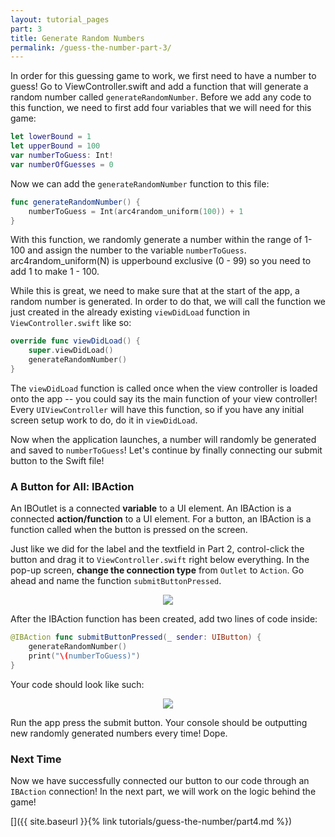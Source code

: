 ```yaml
---
layout: tutorial_pages
part: 3
title: Generate Random Numbers
permalink: /guess-the-number-part-3/
---
```


<style>
    @media (prefers-color-scheme: dark) {
        #ibaction {
            content:url("../images/guess-the-number/ibaction-dark.png");
        }
        #endPart3 {
            content:url("../images/guess-the-number/endPart3-dark.png");
        }
</style>

In order for this guessing game to work, we first need to have a number to guess! Go to ViewController.swift and add a function that will generate a random number called `generateRandomNumber`. Before we add any code to this function, we need to first add four variables that we will need for this game:

```swift
let lowerBound = 1
let upperBound = 100
var numberToGuess: Int!
var numberOfGuesses = 0
```
Now we can add the `generateRandomNumber` function to this file:

```swift
func generateRandomNumber() {
    numberToGuess = Int(arc4random_uniform(100)) + 1
}
```
With this function, we randomly generate a number within the range of 1-100 and assign the number to the variable `numberToGuess`. arc4random_uniform(N) is upperbound exclusive (0 - 99) so you need to add 1 to make 1 - 100.

While this is great, we need to make sure that at the start of the app, a random number is generated. In order to do that, we will call the function we just created in the already existing `viewDidLoad` function in `ViewController.swift` like so:

```swift
override func viewDidLoad() {
    super.viewDidLoad()
    generateRandomNumber()
}
```

The `viewDidLoad` function is called once when the view controller is loaded onto the app -- you could say its the main function of your view controller! Every `UIViewController` will have this function, so if you have any initial screen setup work to do, do it in `viewDidLoad`.

Now when the application launches, a number will randomly be generated and saved to `numberToGuess`! Let's continue by finally connecting our submit button to the Swift file!

### A Button for All: IBAction
An IBOutlet is a connected **variable** to a UI element. An IBAction is a connected **action/function** to a UI element. For a button, an IBAction is a function called when the button is pressed on the screen.

Just like we did for the label and the textfield in Part 2, control-click the button and drag it to `ViewController.swift` right below everything. In the pop-up screen, **change the connection type** from `Outlet` to `Action`. Go ahead and name the function `submitButtonPressed`.

<p align="center"> <img id="ibaction" src="../images/guess-the-number/ibaction.png" align="center" style="max-width:300px !important"> </p>

After the IBAction function has been created, add two lines of code inside:

```swift
@IBAction func submitButtonPressed(_ sender: UIButton) {
    generateRandomNumber()
    print("\(numberToGuess)")
}
```

Your code should look like such: 

<p align="center"> <img id="endPart3" src="../images/guess-the-number/endPart3.png" align="center" style="max-width:75%"> </p>

Run the app press the submit button. Your console should be outputting new randomly generated numbers every time! Dope.

### Next Time

Now we have successfully connected our button to our code through an `IBAction` connection! In the next part, we will work on the logic behind the game!

[]({{ site.baseurl }}{% link tutorials/guess-the-number/part4.md %})

